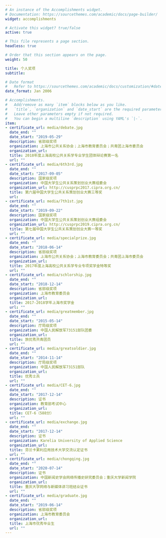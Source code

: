 ```yaml
---
# An instance of the Accomplishments widget.
# Documentation: https://sourcethemes.com/academic/docs/page-builder/
widget: accomplishments

# Activate this widget? true/false
active: true

# This file represents a page section.
headless: true

# Order that this section appears on the page.
weight: 50

title: 个人奖项
subtitle:

# Date format
#   Refer to https://sourcethemes.com/academic/docs/customization/#date-format
date_format: Jan 2006

# Accomplishments.
#   Add/remove as many `item` blocks below as you like.
#   `title`, `organization` and `date_start` are the required parameters.
#   Leave other parameters empty if not required.
#   You can begin a multiline `description` using YAML's `|-`.
item:
- certificate_url: media/debate.jpg
  date_end: ""
  date_start: "2019-05-29"
  description: 省部级奖项
  organization: 上海市公共关系协会；上海市教育委员会；共青团上海市委员会
  organization_url: 
  title: 2018年度上海高校公共关系学专业学生团体辩论赛第一名
  url: ""
- certificate_url: media/6th3rd.jpg
  date_end: ""
  date_start: "2017-09-05"
  description: 国家级奖项
  organization: 中国大学生公共关系策划创业大赛组委会
  organization_url: http://cusprpc2017.cipra.org.cn/
  title: 第六届中国大学生公共关系策划创业大赛三等奖
  url: 
- certificate_url: media/7th1st.jpg
  date_end: ""
  date_start: "2019-09-22"
  description: 国家级奖项
  organization: 中国大学生公共关系策划创业大赛组委会
  organization_url: http://cusprpc2019.cipra.org.cn/
  title: 第七届中国大学生公共关系策划创业大赛一等奖
  url: ""
- certificate_url: media/specialprize.jpg
  date_end: ""
  date_start: "2018-06-14"
  description: 省部级奖项
  organization: 上海市公共关系协会；上海市教育委员会；共青团上海市委员会
  organization_url: 
  title: 2017年度上海高校公共关系学专业专项奖学金特等奖
  url: ""
- certificate_url: media/schlorship.jpg
  date_end: ""
  date_start: "2018-12-14"
  description: 省部级奖项
  organization: 上海市教育委员会
  organization_url: 
  title: 2017-2018学年上海市奖学金
  url: ""
- certificate_url: media/greatmember.jpg
  date_end: ""
  date_start: "2015-05-14"
  description: 厅局级奖项
  organization: 中国人民解放军73151部队团委
  organization_url: 
  title: 旅优秀共青团员
  url: ""
- certificate_url: media/greatsoldier.jpg
  date_end: ""
  date_start: "2014-11-14"
  description: 厅局级奖项
  organization: 中国人民解放军73151部队
  organization_url: 
  title: 优秀士兵
  url: ""
- certificate_url: media/CET-6.jpg
  date_end: ""
  date_start: "2017-12-14"
  description: 证书
  organization: 教育部考试中心
  organization_url: 
  title: CET-6（588分）
  url: ""
- certificate_url: media/exchange.jpg
  date_end: ""
  date_start: "2017-12-14"
  description: 证书
  organization: Karelia University of Applied Science
  organization_url: 
  title: 芬兰卡累利应用技术大学交流认定证书
  url: ""
- certificate_url: media/chongqing.jpg
  date_end: ""
  date_start: "2020-07-14"
  description: 证书
  organization: 中国新闻史学会网络传播史研究委员会；重庆大学新闻学院
  organization_url: 
  title: 重庆大学网络与新媒体讲习班结业证书
  url: ""
- certificate_url: media/graduate.jpg
  date_end: ""
  date_start: "2019-06-14"
  description: 省部级奖项
  organization: 上海市教育委员会
  organization_url: 
  title: 上海市优秀毕业生
  url: ""
---
```

